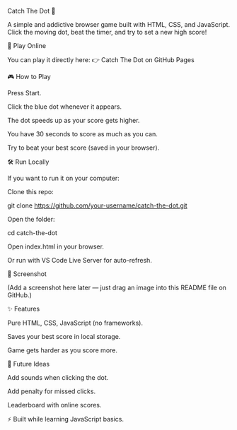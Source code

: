 Catch The Dot 🎯

A simple and addictive browser game built with HTML, CSS, and JavaScript.
Click the moving dot, beat the timer, and try to set a new high score!

🚀 Play Online

You can play it directly here:
👉 Catch The Dot on GitHub Pages

🎮 How to Play

Press Start.

Click the blue dot whenever it appears.

The dot speeds up as your score gets higher.

You have 30 seconds to score as much as you can.

Try to beat your best score (saved in your browser).

🛠️ Run Locally

If you want to run it on your computer:

Clone this repo:

git clone https://github.com/your-username/catch-the-dot.git


Open the folder:

cd catch-the-dot


Open index.html in your browser.

Or run with VS Code Live Server for auto-refresh.

📸 Screenshot

(Add a screenshot here later — just drag an image into this README file on GitHub.)

✨ Features

Pure HTML, CSS, JavaScript (no frameworks).

Saves your best score in local storage.

Game gets harder as you score more.

📌 Future Ideas

Add sounds when clicking the dot.

Add penalty for missed clicks.

Leaderboard with online scores.

⚡ Built while learning JavaScript basics.
